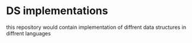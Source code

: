 # DS implementations

this repository would contain implementation of diffrent data structures in diffrent languages

